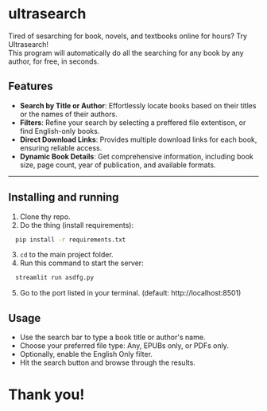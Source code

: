 # ultrasearch
Tired of sesarching for book, novels, and textbooks online for hours? Try Ultrasearch! <br>
This program will automatically do all the searching for any book by any author, for free, in seconds.

## Features

- **Search by Title or Author**: Effortlessly locate books based on their titles or the names of their authors.
- **Filters**: Refine your search by selecting a preffered file extentison, or find English-only books.
- **Direct Download Links**: Provides multiple download links for each book, ensuring reliable access.
- **Dynamic Book Details**: Get comprehensive information, including book size, page count, year of publication, and available formats.

---

## Installing and running

1. Clone thy repo.
2. Do the thing (install requirements):
```bash
  pip install -r requirements.txt
  ```
3. `cd` to the main project folder.
4. Run this command to start the server:
```bash
  streamlit run asdfg.py
  ```
5. Go to the port listed in your terminal. (default: http://localhost:8501)

## Usage
- Use the search bar to type a book title or author's name.
- Choose your preferred file type: Any, EPUBs only, or PDFs only.
- Optionally, enable the English Only filter.
- Hit the search button and browse through the results.

# Thank you!
